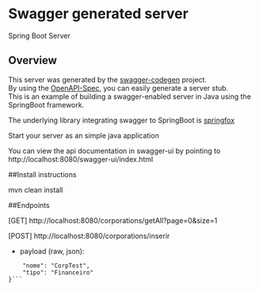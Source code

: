 # Swagger generated server

Spring Boot Server 


## Overview  
This server was generated by the [swagger-codegen](https://github.com/swagger-api/swagger-codegen) project.  
By using the [OpenAPI-Spec](https://github.com/swagger-api/swagger-core), you can easily generate a server stub.  
This is an example of building a swagger-enabled server in Java using the SpringBoot framework.  

The underlying library integrating swagger to SpringBoot is [springfox](https://github.com/springfox/springfox)  

Start your server as an simple java application  

You can view the api documentation in swagger-ui by pointing to  
http://localhost:8080/swagger-ui/index.html

##Install instructions

mvn clean install

##Endpoints

[GET] http://localhost:8080/corporations/getAll?page=0&size=1

[POST] http://localhost:8080/corporations/inserir
- payload (raw, json):
```{
    "nome": "CorpTest",
    "tipo": "Financeiro"
}```  